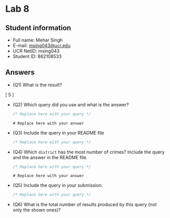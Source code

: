 # Lab 8

## Student information

* Full name: Mehar Singh
* E-mail: msing043@ucr.edu
* UCR NetID: msing043
* Student ID: 862108533

## Answers

* (Q1) What is the result?

[
        5
]

* (Q2) Which query did you use and what is the answer?
  
  ```sql
  /* Replace here with your query */
  ```

  ```text
  # Replace here with your answer
  ```

* (Q3) Include the query in your README file

  ```sql
  /* Replace here with your query */
  ```

* (Q4) Which `district` has the most number of crimes? Include the query and the answer in the README file.

  ```sql
  /* Replace here with your query */
  ```

  ```text
  # Replace here with your answer
  ```

* (Q5) Include the query in your submission.

  ```sql
  /* Replace here with your query */
  ```

* (Q6) What is the total number of results produced by this query (not only the shown ones)?
